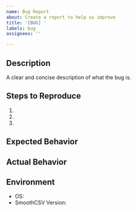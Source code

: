 ```yaml
---
name: Bug Report
about: Create a report to help us improve
title: '[BUG] '
labels: bug
assignees: ''

---
```


## Description
A clear and concise description of what the bug is.

## Steps to Reproduce
1. 
2. 
3. 

## Expected Behavior

## Actual Behavior

## Environment
- OS: 
- SmoothCSV Version: 